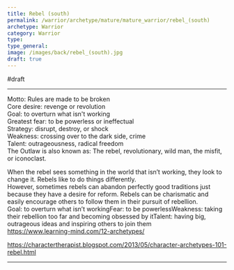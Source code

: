 ```yaml
---
title: Rebel (south)
permalink: /warrior/archetype/mature/mature_warrior/rebel_(south)
archetype: Warrior
category: Warrior
type: 
type_general: 
image: /images/back/rebel_(south).jpg
draft: true
---
```

#draft   
  
----  
Motto: Rules are made to be broken  
Core desire: revenge or revolution  
Goal: to overturn what isn't working  
Greatest fear: to be powerless or ineffectual  
Strategy: disrupt, destroy, or shock  
Weakness: crossing over to the dark side, crime  
Talent: outrageousness, radical freedom  
The Outlaw is also known as: The rebel, revolutionary, wild man, the misfit, or iconoclast.  
  
When the rebel sees something in the world that isn’t working, they look to change it. Rebels like to do things differently.  
However, sometimes rebels can abandon perfectly good traditions just because they have a desire for reform. Rebels can be charismatic and easily encourage others to follow them in their pursuit of rebellion.  
Goal: to overturn what isn’t workingFear: to be powerlessWeakness: taking their rebellion too far and becoming obsessed by itTalent: having big, outrageous ideas and inspiring others to join them  
https://www.learning-mind.com/12-archetypes/  
  
https://charactertherapist.blogspot.com/2013/05/character-archetypes-101-rebel.html  

---
